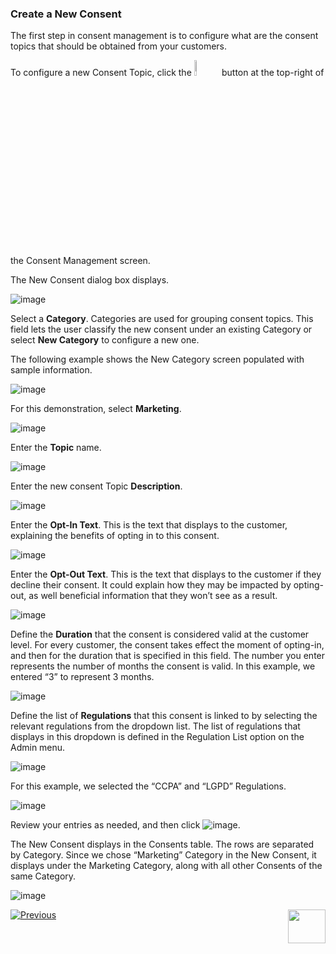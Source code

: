 ### Create a New Consent

The first step in consent management is to configure what are the consent topics that should be obtained from your customers.

To configure a new Consent Topic, click the <img src="../images/08_Consent_new_Icon.png" width="8%" height="8%"> button at the top-right of the Consent Management screen. 

The New Consent dialog box displays.

![image](../images/08_3_Consent_AdminConsent_Add.jpg)     

Select a **Category**. Categories are used for grouping consent topics. This field lets the user classify the new consent under an existing Category or select **New Category** to configure a new one.

The following example shows the New Category screen populated with sample information.

![image](../images/08_18_Consent_AdminConsent_Add_All.jpg)    

For this demonstration, select **Marketing**.

![image](../images/08_4_Consent_AdminConsent_Add1.jpg)    

Enter the **Topic** name. 

![image](../images/08_10_Consent_AdminConsent_Add2.jpg)    

Enter the new consent Topic **Description**.

![image](../images/08_11_Consent_AdminConsent_Add3.jpg)    

Enter the **Opt-In Text**. This is the text that displays to the customer, explaining the benefits of opting in to this consent.

![image](../images/08_12_Consent_AdminConsent_Add4.jpg)     

Enter the **Opt-Out Text**. This is the text that displays to the customer if they decline their consent. It could explain how they may be impacted by opting-out, as well beneficial information that they won’t see as a result. 

![image](../images/08_13_Consent_AdminConsent_Add5.jpg)     

Define the **Duration** that the consent is considered valid at the customer level. For every customer, the consent takes effect the moment of opting-in, and then for the duration that is specified in this field. The number you enter represents the number of months the consent is valid. In this example, we entered “3” to represent 3 months.

![image](../images/08_14_Consent_AdminConsent_Add6.jpg) 

Define the list of **Regulations** that this consent is linked to by selecting the relevant regulations from the dropdown list. The list of regulations that displays in this dropdown is defined in the Regulation List option on the Admin menu. 

![image](../images/08_15_Consent_AdminConsent_Add7.jpg)    

For this example, we selected the “CCPA” and “LGPD” Regulations.

![image](../images/08_18_Consent_AdminConsent_Add_All.jpg)    

Review your entries as needed, and then click ![image](../images/08_ICON_Save.jpg).

The New Consent displays in the Consents table. The rows are separated by Category. Since we chose “Marketing” Category in the New Consent, it displays under the Marketing Category, along with all other Consents of the same Category.

![image](../images/08_5_Consent_AdminConsent_Add10_Callout.jpg)     



[![Previous](../images/Previous.png)]( 03_02_Admin_Consent_Login.md)[<img align="right" width="60" height="54" src="../images/Next.png">](03_04_Admin_Consent_Logout.md)

